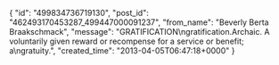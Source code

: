  {
   "id": "499834736719130",
   "post_id": "462493170453287_499447000091237",
   "from_name": "Beverly Berta Braakschmack",
   "message": "GRATIFICATION\ngratification.Archaic. A voluntarily given reward or recompense for a service or benefit; a\ngratuity.",
   "created_time": "2013-04-05T06:47:18+0000"
 }
